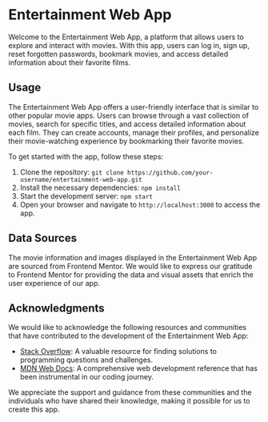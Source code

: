# Entertainment Web App

Welcome to the Entertainment Web App, a platform that allows users to explore and interact with movies. With this app, users can log in, sign up, reset forgotten passwords, bookmark movies, and access detailed information about their favorite films.

## Usage

The Entertainment Web App offers a user-friendly interface that is similar to other popular movie apps. Users can browse through a vast collection of movies, search for specific titles, and access detailed information about each film. They can create accounts, manage their profiles, and personalize their movie-watching experience by bookmarking their favorite movies.

To get started with the app, follow these steps:
1. Clone the repository: `git clone https://github.com/your-username/entertainment-web-app.git`
2. Install the necessary dependencies: `npm install`
3. Start the development server: `npm start`
4. Open your browser and navigate to `http://localhost:3000` to access the app.

## Data Sources

The movie information and images displayed in the Entertainment Web App are sourced from Frontend Mentor. We would like to express our gratitude to Frontend Mentor for providing the data and visual assets that enrich the user experience of our app.

## Acknowledgments

We would like to acknowledge the following resources and communities that have contributed to the development of the Entertainment Web App:
- [Stack Overflow](https://stackoverflow.com/): A valuable resource for finding solutions to programming questions and challenges.
- [MDN Web Docs](https://developer.mozilla.org/): A comprehensive web development reference that has been instrumental in our coding journey.

We appreciate the support and guidance from these communities and the individuals who have shared their knowledge, making it possible for us to create this app.

